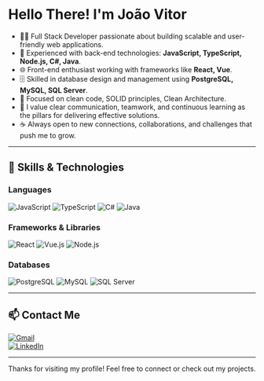 # Hello There! I'm João Vitor

- 👨‍💻 Full Stack Developer passionate about building scalable and user-friendly web applications.
- 🔧 Experienced with back-end technologies: **JavaScript, TypeScript, Node.js, C#, Java**.
- 🌐 Front-end enthusiast working with frameworks like **React, Vue**.
- 🗄️ Skilled in database design and management using **PostgreSQL, MySQL, SQL Server**.
- 🚀 Focused on clean code, SOLID principles, Clean Architecture.
- 🤝 I value clear communication, teamwork, and continuous learning as the pillars for delivering effective solutions.
- ☕ Always open to new connections, collaborations, and challenges that push me to grow.

---

## 🚀 Skills & Technologies

### Languages
![JavaScript](https://img.shields.io/badge/JavaScript-F7DF1E?style=for-the-badge&logo=javascript&logoColor=black)
![TypeScript](https://img.shields.io/badge/TypeScript-3178C6?style=for-the-badge&logo=typescript&logoColor=white)
![C#](https://img.shields.io/badge/C%23-239120?style=for-the-badge&logo=c-sharp&logoColor=white)
![Java](https://img.shields.io/badge/java-%23ED8B00.svg?style=for-the-badge&logo=openjdk&logoColor=white)

### Frameworks & Libraries
![React](https://img.shields.io/badge/React-20232A?style=for-the-badge&logo=react&logoColor=61DAFB)
![Vue.js](https://img.shields.io/badge/Vue.js-35495E?style=for-the-badge&logo=vue.js&logoColor=4FC08D)
![Node.js](https://img.shields.io/badge/Node.js-339933?style=for-the-badge&logo=nodedotjs&logoColor=white)

### Databases
![PostgreSQL](https://img.shields.io/badge/PostgreSQL-4169E1?style=for-the-badge&logo=postgresql&logoColor=white)
![MySQL](https://img.shields.io/badge/MySQL-4479A1?style=for-the-badge&logo=mysql&logoColor=white)
![SQL Server](https://img.shields.io/badge/SQL_Server-CC2927?style=for-the-badge&logo=microsoft-sql-server&logoColor=white)

---

## 📫 Contact Me

[![Gmail](https://img.shields.io/badge/-Gmail-%23333?style=for-the-badge&logo=gmail&logoColor=white)](mailto:joao.tadeov@gmail.com)  
[![LinkedIn](https://img.shields.io/badge/-LinkedIn-%230077B5?style=for-the-badge&logo=linkedin&logoColor=white)](https://www.linkedin.com/in/jvTadeo)

---

Thanks for visiting my profile! Feel free to connect or check out my projects.
